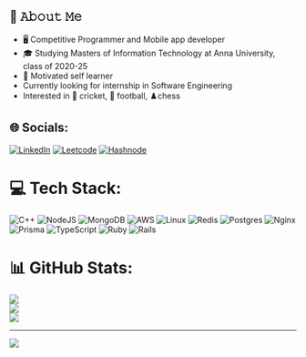 ## :book: 𝙰𝚋𝚘𝚞𝚝 𝙼𝚎
- 🖥  Competitive Programmer and Mobile app developer
- 🎓 Studying Masters of Information Technology at Anna University, class of 2020-25
- 📖 Motivated self learner 
-    Currently looking for internship in Software Engineering   
-    Interested in 🦗 cricket, 🏈 football, ♟️chess

## 🌐 Socials:
[![LinkedIn](https://img.shields.io/badge/LinkedIn-%230077B5.svg?logo=linkedin&logoColor=white)](https://www.linkedin.com/in/mikipaul-a-376210200) 
[![Leetcode](https://img.shields.io/badge/-LeetCode-FFA116?style=for-the-badge&logo=LeetCode&logoColor=black)](https://leetcode.com/u/mikipaul46/) 
[![Hashnode](https://img.shields.io/badge/Hashnode-2962FF?style=for-the-badge&logo=hashnode&logoColor=white)](https://hashnode.com/@Mikipaul)

# 💻 Tech Stack:
![C++](https://img.shields.io/badge/c++-%2300599C.svg?style=for-the-badge&logo=c%2B%2B&logoColor=white) ![NodeJS](https://img.shields.io/badge/node.js-6DA55F?style=for-the-badge&logo=node.js&logoColor=white) ![MongoDB](https://img.shields.io/badge/MongoDB-%234ea94b.svg?style=for-the-badge&logo=mongodb&logoColor=white) 
![AWS](https://img.shields.io/badge/Amazon_AWS-232F3E?style=for-the-badge&logo=amazon-aws&logoColor=white) ![Linux](https://img.shields.io/badge/Linux-FCC624?style=for-the-badge&logo=linux&logoColor=black)
![Redis](https://img.shields.io/badge/redis-%23DD0031.svg?style=for-the-badge&logo=redis&logoColor=white) ![Postgres](https://img.shields.io/badge/postgres-%23316192.svg?style=for-the-badge&logo=postgresql&logoColor=white) ![Nginx](https://img.shields.io/badge/nginx-%23009639.svg?style=for-the-badge&logo=nginx&logoColor=white) ![Prisma](https://img.shields.io/badge/Prisma-3982CE?style=for-the-badge&logo=Prisma&logoColor=white) ![TypeScript](https://img.shields.io/badge/typescript-%23007ACC.svg?style=for-the-badge&logo=typescript&logoColor=white) ![Ruby](https://img.shields.io/badge/ruby-%23CC342D.svg?style=for-the-badge&logo=ruby&logoColor=white) ![Rails](https://img.shields.io/badge/rails-%23CC0000.svg?style=for-the-badge&logo=ruby-on-rails&logoColor=white)

# 📊 GitHub Stats:
![](https://github-readme-stats.vercel.app/api?username=MikiPAUL&theme=dark&hide_border=false&include_all_commits=false&count_private=false)<br/>
![](https://github-readme-streak-stats.herokuapp.com/?user=MikiPAUL&theme=dark&hide_border=false)<br/>
![](https://github-readme-stats.vercel.app/api/top-langs/?username=MikiPAUL&theme=dark&hide_border=false&include_all_commits=false&count_private=false&layout=compact)

---
[![](https://visitcount.itsvg.in/api?id=MikiPAUL&icon=0&color=0)](https://visitcount.itsvg.in)

<!-- Proudly created with GPRM ( https://gprm.itsvg.in ) -->
